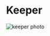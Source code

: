 # Keeper
![keeper photo](https://github.com/[mysterymethod]/[keeper]/images/[master]/k.png?raw=true)
